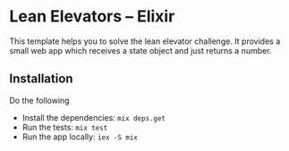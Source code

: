 # Lean Elevators – Elixir

This template helps you to solve the lean elevator challenge.
It provides a small web app which receives a state object and
just returns a number.

## Installation

Do the following

* Install the dependencies: `mix deps.get`
* Run the tests: `mix test`
* Run the app locally: `iex -S mix`
